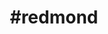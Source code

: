---
title: "#redmond"
hashtag: "redmond"
tags:
  - Cities I have visited
  - Cities I have worked in
  - City
  - Washington
---